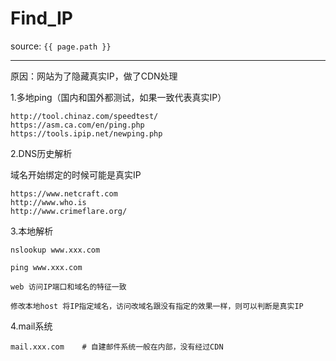 # Find_IP

source: `{{ page.path }}`

---

原因：网站为了隐藏真实IP，做了CDN处理



1.多地ping（国内和国外都测试，如果一致代表真实IP）

```
http://tool.chinaz.com/speedtest/
https://asm.ca.com/en/ping.php
https://tools.ipip.net/newping.php  
```



2.DNS历史解析

域名开始绑定的时候可能是真实IP

```
https://www.netcraft.com 
http://www.who.is
http://www.crimeflare.org/
```



3.本地解析

```
nslookup www.xxx.com

ping www.xxx.com

web 访问IP端口和域名的特征一致

修改本地host 将IP指定域名，访问改域名跟没有指定的效果一样，则可以判断是真实IP
```



4.mail系统

```
mail.xxx.com    # 自建邮件系统一般在内部，没有经过CDN
```



